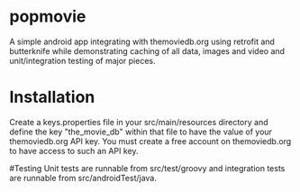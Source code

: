 # popmovie
A simple android app integrating with themoviedb.org using retrofit and butterknife while demonstrating caching of all data, images and video and unit/integration testing of major  pieces.

# Installation
Create a keys.properties file in your src/main/resources directory and define the key "the_movie_db" within that file to have the value of your themoviedb.org API key.  You must create a free account on themoviedb.org to have access to such an API key.

#Testing
Unit tests are runnable from src/test/groovy and integration tests are runnable from src/androidTest/java.
